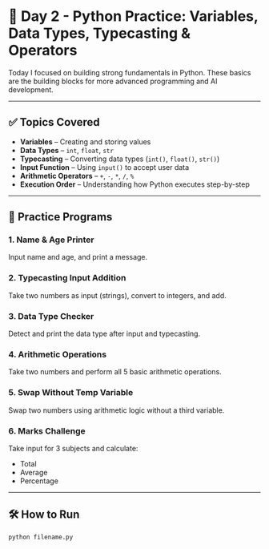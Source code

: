 # 🐍 Day 2 - Python Practice: Variables, Data Types, Typecasting & Operators

Today I focused on building strong fundamentals in Python. These basics are the building blocks for more advanced programming and AI development.

---

## ✅ Topics Covered

- **Variables** – Creating and storing values
- **Data Types** – `int`, `float`, `str`
- **Typecasting** – Converting data types (`int()`, `float()`, `str()`)
- **Input Function** – Using `input()` to accept user data
- **Arithmetic Operators** – `+`, `-`, `*`, `/`, `%`
- **Execution Order** – Understanding how Python executes step-by-step

---

## 🧪 Practice Programs

### 1. Name & Age Printer
Input name and age, and print a message.

### 2. Typecasting Input Addition
Take two numbers as input (strings), convert to integers, and add.

### 3. Data Type Checker
Detect and print the data type after input and typecasting.

### 4. Arithmetic Operations
Take two numbers and perform all 5 basic arithmetic operations.

### 5. Swap Without Temp Variable
Swap two numbers using arithmetic logic without a third variable.

### 6. Marks Challenge
Take input for 3 subjects and calculate:
- Total
- Average
- Percentage

---

## 🛠️ How to Run

```bash
python filename.py
